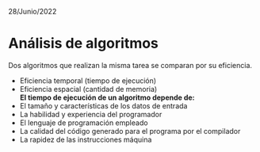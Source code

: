28/Junio/2022
# Análisis de algoritmos
Dos algoritmos que realizan la misma tarea se comparan por su eficiencia.  
- Eficiencia temporal (tiempo de ejecución)  
- Eficiencia espacial (cantidad de memoria)  
**El tiempo de ejecución de un algoritmo depende de:**
- El tamaño y características de los datos de entrada
- La habilidad y experiencia del programador
- El lenguaje de programación empleado
- La calidad del código generado para el programa por el compilador
- La rapidez de las instrucciones máquina